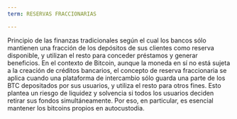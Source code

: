```yaml
---
term: RESERVAS FRACCIONARIAS

---
```

Principio de las finanzas tradicionales según el cual los bancos sólo mantienen una fracción de los depósitos de sus clientes como reserva disponible, y utilizan el resto para conceder préstamos y generar beneficios. En el contexto de Bitcoin, aunque la moneda en sí no está sujeta a la creación de créditos bancarios, el concepto de reserva fraccionaria se aplica cuando una plataforma de intercambio sólo guarda una parte de los BTC depositados por sus usuarios, y utiliza el resto para otros fines. Esto plantea un riesgo de liquidez y solvencia si todos los usuarios deciden retirar sus fondos simultáneamente. Por eso, en particular, es esencial mantener los bitcoins propios en autocustodia.
